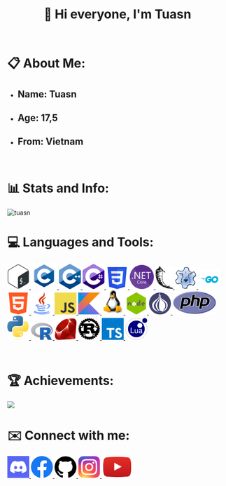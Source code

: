 <h1 align="center">👋 Hi everyone, I'm Tuasn</h1>

<br>

<h1>📋 About Me:</h1>

<ul>
<li><h2>Name: <strong>Tuasn</strong></h2></li>
<li><h2>Age: <strong>17,5</strong></h2></li>
<li><h2>From: <strong>Vietnam </strong></h2></li>
</ul>

<br>

<h1 align="left">📊 Stats and Info:</h1>

 <img src="https://github-readme-stats.vercel.app/api/top-langs?username=ngoctienTNT&show_icons=true&locale=en&layout=compact" alt="tuasn" />


<br>

<h1>💻 Languages and Tools:</h1>

<p align="left">
<a href="https://gnu.org/software/bash/" target="_blank"> <img src="image/bash.png" height="auto" width="50px" alt="Bash" /> </a>
<a href="https://learn.microsoft.com/vi-vn/cpp/c-language/?view=msvc-150" target="_blank"> <img src="image/c.png" height="auto" width="60px" alt="C" /> </a>
<a href="https://learn.microsoft.com/vi-vn/cpp/cpp/?view=msvc-160" target="_blank"> <img src="image/c++.png" height="auto" width="50px"alt="C++" /> </a>
<a href="https://learn.microsoft.com/en-us/dotnet/csharp/" target="_blank"> <img src="image/csharp.png" height="auto" width="50px"alt="C#" /> </a>
<a href="https://developer.mozilla.org/en-US/docs/Web/CSS" target="_blank"> <img src="image/css.png" height="auto" width="50px"alt="CSS" /> </a>
<a href="https://dotnet.microsoft.com/en-us/download" target="_blank"> <img src="image/dotnet.png" height="auto" width="55px" alt="Dotnet" /> </a>
<a href="https://flask.palletsprojects.com/en/2.2.x/" target="_blank"> <img src="image/flask.png" height="auto" width="40px" alt="Flask" /> </a>
<a href="https://freepascal.org/" target="_blank"> <img src="image/freepascal.png" height="auto" width="50px"alt="Free Pascal" /> </a>
<a href="https://go.dev/" target="_blank"> <img src="image/go.png" height="auto" width="50px"alt="Go" /> </a>
<a href="https://developer.mozilla.org/en-US/docs/Web/HTML" target="_blank"> <img src="image/html.png" height="auto" width="50px"alt="HTML" /> </a>
<a href="https://java.com/download/ie_manual.jsp" target="_blank"> <img src="image/java.png" height="auto" width="50px"alt="Java" /> </a>
<a href="https://developer.mozilla.org/en-US/docs/Web/JavaScript" target="_blank"> <img src="image/javascript.png" height="auto" width="50px" alt="Javascript" /> </a>
<a href="https://kotlinlang.org/" target="_blank"> <img src="image/kotlin.png" height="auto" width="50px"alt="Kotlin" /> </a>
<a href="https://linux.org" target="_blank"> <img src="image/linux.png" height="auto" width="50px" alt="Linux"> </a>
<a href="https://nodejs.org/" target="_blank"> <img src="image/nodejs.png" height="auto" width="50px"alt="Nodejs" /> </a>
<a href="https://perl.org/get.html" target="_blank"> <img src="image/perl.png" height="auto" width="50px"alt="Perl" /> </a>
<a href="https://php.net" target="_blank"> <img src="image/php.png" height="auto" width="100px" " alt="PHP" /> </a>
<a href="https://python.org" target="_blank"> <img src="image/python.png" height="auto" width="50px"alt="Python" /> </a>
<a href="https://r-project.org" target="_blank"> <img src="image/r.png" height="auto" width="50px"alt="R" /> </a>
<a href="https://ruby-lang.org/en/" target="_blank"> <img src="image/ruby.png" height="auto" width="50px"alt="Ruby" /> </a>
<a href="https://rust-lang.org" target="_blank"> <img src="image/rust.png" height="auto" width="50px"alt="Rust" /> </a>
<a href="https://typescriptlang.org/" target="_blank"> <img src="image/typescript.png" height="auto" width="50px" alt="Typescript" /> </a>
<a href="https://www.lua.org" target="_blank"> <img src="image/lua.png" height="auto" width="50px" alt="Lua" /> </a>
</p>

<br>

<h1>🏆 Achievements:</h1>

<img src="https://github-profile-trophy.vercel.app/?username=ngoctienTNT&theme=onedark" />

<br>

<h1>✉️ Connect with me:</h1>

<p align="left">
<a href="https://discord.gg/pQKXZhZT" target="_blank"> <img src="image/discord.png" height="auto" width="50px" alt="Discord" /> </a> 
<a href="https://www.facebook.com/tuasn0ngu/" target="_blank"> <img src="image/facebook.png" height="auto" width="50px" alt="Facebook" /> </a>
<a href="https://github.com/tuasn0ngu" target="_blank"> <img src="image/github.png" height="auto" width="50px" alt="Github" /> </a>
<a href="https://www.instagram.com/tuasn0ngu/" target="_blank"> <img src="image/instagram.png" height="auto" width="50px" alt="Instagram" /> </a>
<a href="https://www.youtube.com/channel/UCRiuM9JzHIlOcxgZVg7rrgw" target="_blank"> <img src="image/youtube.png" height="auto" width="70px" alt="Youtube" /> </a>
</p>
